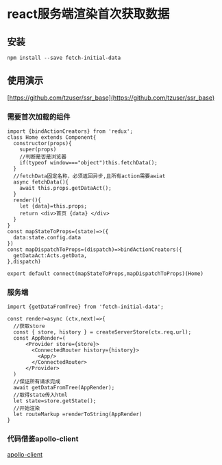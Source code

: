 # react服务端渲染首次获取数据

## 安装
``` 
npm install --save fetch-initial-data

```
## 使用演示
[https://github.com/tzuser/ssr_base](https://github.com/tzuser/ssr_base)


### 需要首次加载的组件
```
import {bindActionCreators} from 'redux';
class Home extends Component{
  constructor(props){
    super(props)
    //判断是否是浏览器
    if(typeof window==="object")this.fetchData();
  }
  //fetchData固定名称，必须返回异步,且所有action需要awiat
  async fetchData(){
    await this.props.getDataAct();
  }
  render(){
    let {data}=this.props;
    return <div>首页 {data} </div>
  }
}
const mapStateToProps=(state)=>({
  data:state.config.data
})
const mapDispatchToProps=(dispatch)=>bindActionCreators({
  getDataAct:Acts.getData,
},dispatch)

export default connect(mapStateToProps,mapDispatchToProps)(Home)
```


### 服务端
```
import {getDataFromTree} from 'fetch-initial-data';

const render=async (ctx,next)=>{
  //获取store
  const { store, history } = createServerStore(ctx.req.url);
  const AppRender=(
      <Provider store={store}>
        <ConnectedRouter history={history}>
          <App/>
        </ConnectedRouter>
      </Provider>
  )
  //保证所有请求完成
  await getDataFromTree(AppRender);
  //取得state传入html
  let state=store.getState();
  //开始渲染
  let routeMarkup =renderToString(AppRender)
}
```

### 代码借鉴apollo-client
[apollo-client](https://github.com/apollographql/apollo-client)